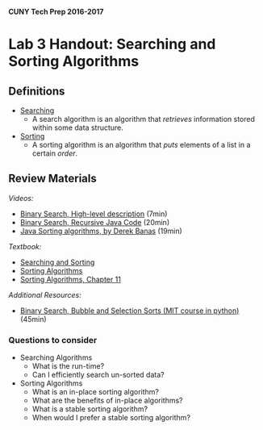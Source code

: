 **CUNY Tech Prep 2016-2017**

# Lab 3 Handout: Searching and Sorting Algorithms

## Definitions

* [Searching](https://en.wikipedia.org/wiki/Search_algorithm)
    - A search algorithm is an algorithm that _retrieves_ information stored within some data structure.
* [Sorting](https://en.wikipedia.org/wiki/Sorting_algorithm)
    - A sorting algorithm is an algorithm that _puts_ elements of a list in a certain _order_.


## Review Materials

*Videos:*

* [Binary Search, High-level description](https://www.youtube.com/watch?v=JQhciTuD3E8) (7min)
* [Binary Search, Recursive Java Code](https://www.youtube.com/watch?v=8y_rX89Yzf4) (20min)
* [Java Sorting algorithms, by Derek Banas](https://www.youtube.com/watch?v=JUOyKSZScW0) (19min)


*Textbook:*

* [Searching and Sorting](http://math.hws.edu/javanotes/c7/s4.html)
* [Sorting Algorithms](http://www.brpreiss.com/books/opus5/html/page478.html#SECTION0016000000000000000000)
* [Sorting Algorithms, Chapter 11](http://opendatastructures.org/ods-java.pdf)


*Additional Resources:*

* [Binary Search, Bubble and Selection Sorts (MIT course in python)](https://www.youtube.com/watch?v=RONUdefYb1k) (45min)

### Questions to consider

* Searching Algorithms
    - What is the run-time?
    - Can I efficiently search un-sorted data?
* Sorting Algorithms
    - What is an in-place sorting algorithm?
    - What are the benefits of in-place algorithms?
    - What is a stable sorting algorithm?
    - When would I prefer a stable sorting algorithm?
